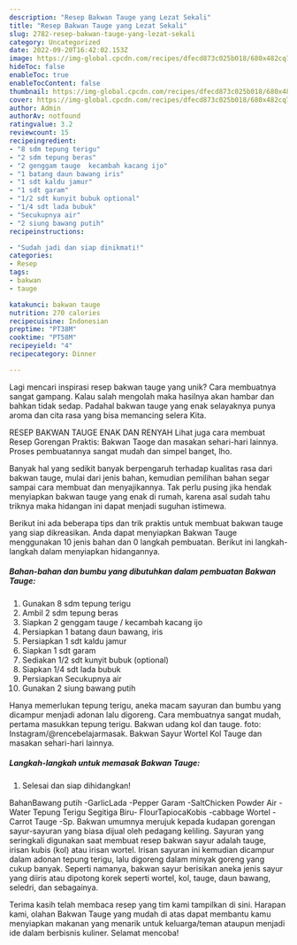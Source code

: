 ```yaml
---
description: "Resep Bakwan Tauge yang Lezat Sekali"
title: "Resep Bakwan Tauge yang Lezat Sekali"
slug: 2782-resep-bakwan-tauge-yang-lezat-sekali
category: Uncategorized
date: 2022-09-20T16:42:02.153Z
image: https://img-global.cpcdn.com/recipes/dfecd873c025b018/680x482cq70/bakwan-tauge-foto-resep-utama.jpg
hideToc: false
enableToc: true
enableTocContent: false
thumbnail: https://img-global.cpcdn.com/recipes/dfecd873c025b018/680x482cq70/bakwan-tauge-foto-resep-utama.jpg
cover: https://img-global.cpcdn.com/recipes/dfecd873c025b018/680x482cq70/bakwan-tauge-foto-resep-utama.jpg
author: Admin
authorAv: notfound
ratingvalue: 3.2
reviewcount: 15
recipeingredient:
- "8 sdm tepung terigu"
- "2 sdm tepung beras"
- "2 genggam tauge  kecambah kacang ijo"
- "1 batang daun bawang iris"
- "1 sdt kaldu jamur"
- "1 sdt garam"
- "1/2 sdt kunyit bubuk optional"
- "1/4 sdt lada bubuk"
- "Secukupnya air"
- "2 siung bawang putih"
recipeinstructions:

- "Sudah jadi dan siap dinikmati!"
categories:
- Resep
tags:
- bakwan
- tauge

katakunci: bakwan tauge 
nutrition: 270 calories
recipecuisine: Indonesian
preptime: "PT38M"
cooktime: "PT58M"
recipeyield: "4"
recipecategory: Dinner

---
```





Lagi mencari inspirasi resep bakwan tauge yang unik? Cara membuatnya sangat gampang. Kalau salah mengolah maka hasilnya akan hambar dan bahkan tidak sedap. Padahal bakwan tauge yang enak selayaknya punya aroma dan cita rasa yang bisa memancing selera Kita.





RESEP BAKWAN TAUGE ENAK DAN RENYAH Lihat juga cara membuat Resep Gorengan Praktis: Bakwan Taoge dan masakan sehari-hari lainnya. Proses pembuatannya sangat mudah dan simpel banget, lho.

Banyak hal yang sedikit banyak berpengaruh terhadap kualitas rasa dari bakwan tauge, mulai dari jenis bahan, kemudian pemilihan bahan segar sampai cara membuat dan menyajikannya. Tak perlu pusing jika hendak menyiapkan bakwan tauge yang enak di rumah, karena asal sudah tahu triknya maka hidangan ini dapat menjadi suguhan istimewa.






Berikut ini ada beberapa tips dan trik praktis untuk membuat bakwan tauge yang siap dikreasikan. Anda dapat menyiapkan Bakwan Tauge menggunakan 10 jenis bahan dan 0 langkah pembuatan. Berikut ini langkah-langkah dalam menyiapkan hidangannya.

<!--inarticleads1-->

##### Bahan-bahan dan bumbu yang dibutuhkan dalam pembuatan Bakwan Tauge:

1. Gunakan 8 sdm tepung terigu
1. Ambil 2 sdm tepung beras
1. Siapkan 2 genggam tauge / kecambah kacang ijo
1. Persiapkan 1 batang daun bawang, iris
1. Persiapkan 1 sdt kaldu jamur
1. Siapkan 1 sdt garam
1. Sediakan 1/2 sdt kunyit bubuk (optional)
1. Siapkan 1/4 sdt lada bubuk
1. Persiapkan Secukupnya air
1. Gunakan 2 siung bawang putih


Hanya memerlukan tepung terigu, aneka macam sayuran dan bumbu yang dicampur menjadi adonan lalu digoreng. Cara membuatnya sangat mudah, pertama masukkan tepung terigu. Bakwan udang kol dan tauge. foto: Instagram/@rencebelajarmasak. Bakwan Sayur Wortel Kol Tauge dan masakan sehari-hari lainnya. 

<!--inarticleads2-->

##### Langkah-langkah untuk memasak Bakwan Tauge:


1. Selesai dan siap dihidangkan!

BahanBawang putih -GarlicLada -Pepper Garam -SaltChicken Powder Air -Water Tepung Terigu Segitiga Biru- FlourTapiocaKobis -cabbage Wortel -Carrot Tauge -Sp. Bakwan umumnya merujuk kepada kudapan gorengan sayur-sayuran yang biasa dijual oleh pedagang keliling. Sayuran yang seringkali digunakan saat membuat resep bakwan sayur adalah tauge, irisan kubis (kol) atau irisan wortel. Irisan sayuran ini kemudian dicampur dalam adonan tepung terigu, lalu digoreng dalam minyak goreng yang cukup banyak. Seperti namanya, bakwan sayur berisikan aneka jenis sayur yang diiris atau dipotong korek seperti wortel, kol, tauge, daun bawang, seledri, dan sebagainya. 

Terima kasih telah membaca resep yang tim kami tampilkan di sini. Harapan kami, olahan Bakwan Tauge yang mudah di atas dapat membantu kamu menyiapkan makanan yang menarik untuk keluarga/teman ataupun menjadi ide dalam berbisnis kuliner. Selamat mencoba!
